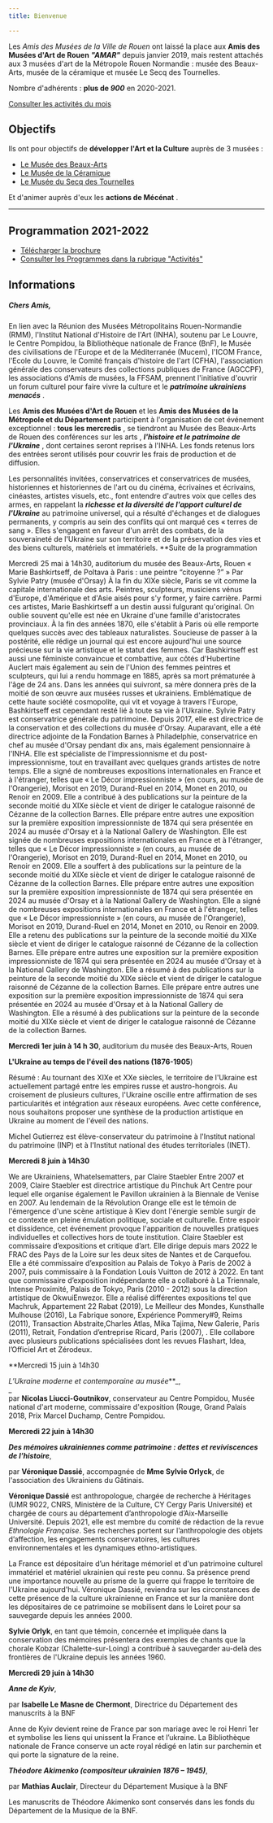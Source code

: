 ```yaml
---
title: Bienvenue

---
```

Les _Amis des Musées de la Ville de Rouen_ ont laissé la place aux **Amis des Musées d'Art de Rouen**           **_"AMAR"_** depuis janvier 2019, mais restent attachés aux 3 musées d'art de la Métropole Rouen Normandie : musée des Beaux-Arts, musée de la céramique et musée Le Secq des Tournelles.

Nombre d'adhérents : **plus de _900_** en 2020-2021.

[Consulter les activités du mois](/pages/activites-du-mois.html)

## Objectifs

Ils ont pour objectifs de **développer l'Art et la Culture** auprès de 3 musées :

* [Le Musée des Beaux-Arts](http://mbarouen.fr/fr)
* [Le Musée de la Céramique](http://museedelaceramique.fr/fr)
* [Le Musée du Secq des Tournelles](http://museelesecqdestournelles.fr/fr)

Et d'animer auprès d'eux les **actions de Mécénat** .

***

## Programmation 2021-2022

* [Télécharger la brochure](/fichiers/brochure-amar-2021-2022.pdf)
* [Consulter les Programmes dans la rubrique "Activités"](/pages/activites.html)

## **Informations**

##### Chers Amis,

En lien avec la Réunion des Musées Métropolitains Rouen-Normandie (RMM), l'Institut National d'Histoire de l'Art (INHA), soutenu par Le Louvre, le Centre Pompidou, la Bibliothèque nationale de France (BnF), le Musée des civilisations de l'Europe et de la Méditerranée (Mucem), l'ICOM France, l'Ecole du Louvre, le Comité français d'histoire de l'art (CFHA), l'association générale des conservateurs des collections publiques de France (AGCCPF), les associations d'Amis de musées, la FFSAM, prennent l'initiative d'ouvrir un forum culturel pour faire vivre la culture et le **_patrimoine ukrainiens menacés_** .

Les **Amis des Musées d'Art de Rouen** et les **Amis des Musées de la Métropole et du Département** participent à l'organisation de cet événement exceptionnel : **tous les mercredis** , se tiendront au Musée des Beaux-Arts de Rouen des conférences sur les arts , **_l'histoire et le patrimoine de l'Ukraine_** , dont certaines seront reprises à l'INHA. Les fonds retenus lors des entrées seront utilisés pour couvrir les frais de production et de diffusion.

Les personnalités invitées, conservatrices et conservatrices de musées, historiennes et historiennes de l'art ou du cinéma, écrivaines et écrivains, cinéastes, artistes visuels, etc., font entendre d'autres voix que celles des armes, en rappelant la **_richesse et la diversité de l'apport culturel de l'Ukraine_** au patrimoine universel, qui a résulté d'échanges et de dialogues permanents, y compris au sein des conflits qui ont marqué ces « terres de sang ». Elles s'engagent en faveur d'un arrêt des combats, de la souveraineté de l'Ukraine sur son territoire et de la préservation des vies et des biens culturels, matériels et immatériels. **Suite de la programmation

Mercredi 25 mai à 14h30, auditorium du musée des Beaux-Arts, Rouen « Marie Bashkirtseff, de Poltava à Paris : une peintre “citoyenne ?” » Par Sylvie Patry (musée d'Orsay) À la fin du XIXe siècle, Paris se vit comme la capitale internationale des arts. Peintres, sculpteurs, musiciens vénus d'Europe, d'Amérique et d'Asie aisés pour s'y former, y faire carrière. Parmi ces artistes, Marie Bashkirtseff a un destin aussi fulgurant qu'original. On oublie souvent qu'elle est née en Ukraine d'une famille d'aristocrates provinciaux. À la fin des années 1870, elle s'établit à Paris où elle remporte quelques succès avec des tableaux naturalistes. Soucieuse de passer à la postérité, elle rédige un journal qui est encore aujourd'hui une source précieuse sur la vie artistique et le statut des femmes. Car Bashkirtseff est aussi une féministe convaincue et combattive, aux côtés d'Hubertine Auclert mais également au sein de l'Union des femmes peintres et sculpteurs, qui lui a rendu hommage en 1885, après sa mort prématurée à l'âge de 24 ans. Dans les années qui suivront, sa mère donnera près de la moitié de son œuvre aux musées russes et ukrainiens. Emblématique de cette haute société cosmopolite, qui vit et voyage à travers l'Europe, Bashkirtseff est cependant resté lié à toute sa vie à l'Ukraine. Sylvie Patry est conservatrice générale du patrimoine. Depuis 2017, elle est directrice de la conservation et des collections du musée d'Orsay. Auparavant, elle a été directrice adjointe de la Fondation Barnes à Philadelphie, conservatrice en chef au musée d'Orsay pendant dix ans, mais également pensionnaire à l'INHA. Elle est spécialiste de l'impressionnisme et du post-impressionnisme, tout en travaillant avec quelques grands artistes de notre temps. Elle a signé de nombreuses expositions internationales en France et à l'étranger, telles que « Le Décor impressionniste » (en cours, au musée de l'Orangerie), Morisot en 2019, Durand-Ruel en 2014, Monet en 2010, ou Renoir en 2009. Elle a contribué à des publications sur la peinture de la seconde moitié du XIXe siècle et vient de diriger le catalogue raisonné de Cézanne de la collection Barnes. Elle prépare entre autres une exposition sur la première exposition impressionniste de 1874 qui sera présentée en 2024 au musée d'Orsay et à la National Gallery de Washington. Elle est signée de nombreuses expositions internationales en France et à l'étranger, telles que « Le Décor impressionniste » (en cours, au musée de l'Orangerie), Morisot en 2019, Durand-Ruel en 2014, Monet en 2010, ou Renoir en 2009. Elle a souffert à des publications sur la peinture de la seconde moitié du XIXe siècle et vient de diriger le catalogue raisonné de Cézanne de la collection Barnes. Elle prépare entre autres une exposition sur la première exposition impressionniste de 1874 qui sera présentée en 2024 au musée d'Orsay et à la National Gallery de Washington. Elle a signé de nombreuses expositions internationales en France et à l'étranger, telles que « Le Décor impressionniste » (en cours, au musée de l'Orangerie), Morisot en 2019, Durand-Ruel en 2014, Monet en 2010, ou Renoir en 2009. Elle a retenu des publications sur la peinture de la seconde moitié du XIXe siècle et vient de diriger le catalogue raisonné de Cézanne de la collection Barnes. Elle prépare entre autres une exposition sur la première exposition impressionniste de 1874 qui sera présentée en 2024 au musée d'Orsay et à la National Gallery de Washington. Elle a résumé à des publications sur la peinture de la seconde moitié du XIXe siècle et vient de diriger le catalogue raisonné de Cézanne de la collection Barnes. Elle prépare entre autres une exposition sur la première exposition impressionniste de 1874 qui sera présentée en 2024 au musée d'Orsay et à la National Gallery de Washington. Elle a résumé à des publications sur la peinture de la seconde moitié du XIXe siècle et vient de diriger le catalogue raisonné de Cézanne de la collection Barnes.

**Mercredi 1er juin à 14 h 30**, auditorium du musée des Beaux-Arts, Rouen

**L'Ukraine au temps de l'éveil des nations (1876-1905**)

Résumé : Au tournant des XIXe et XXe siècles, le territoire de l'Ukraine est actuellement partagé entre les empires russe et austro-hongrois. Au croisement de plusieurs cultures, l'Ukraine oscille entre affirmation de ses particularités et intégration aux réseaux européens. Avec cette conférence, nous souhaitons proposer une synthèse de la production artistique en Ukraine au moment de l'éveil des nations.

Michel Gutierrez est élève-conservateur du patrimoine à l'Institut national du patrimoine (INP) et à l'Institut national des études territoriales (INET).

**Mercredi 8 juin à 14h30**

We are Ukrainiens, Whatelsematters, par Claire Staebler Entre 2007 et 2009, Claire Staebler est directrice artistique du Pinchuk Art Centre pour lequel elle organise également le Pavillon ukrainien à la Biennale de Venise en 2007. Au lendemain de la Révolution Orange elle est le témoin de l'émergence d'une scène artistique à Kiev dont l'énergie semble surgir de ce contexte en pleine émulation politique, sociale et culturelle. Entre espoir et dissidence, cet événement provoque l'apparition de nouvelles pratiques individuelles et collectives hors de toute institution. Claire Staebler est commissaire d’expositions et critique d’art. Elle dirige depuis mars 2022 le FRAC des Pays de la Loire sur les deux sites de Nantes et de Carquefou. Elle a été commissaire d’exposition au Palais de Tokyo à Paris de 2002 à 2007, puis commissaire à la Fondation Louis Vuitton de 2012 à 2022. En tant que commissaire d’exposition indépendante elle a collaboré à La Triennale, Intense Proximité, Palais de Tokyo, Paris (2010 - 2012) sous la direction artistique de OkwuiEnwezor. Elle a réalisé différentes expositions tel que Machruk, Appartement 22 Rabat (2019), Le Meilleur des Mondes, Kunsthalle Mulhouse (2016), La Fabrique sonore, Expérience Pommery#9, Reims (2011), Transaction Abstraite,Charles Atlas, Mika Tajima, New Galerie, Paris (2011), Retrait, Fondation d’entreprise Ricard, Paris (2007), . Elle collabore avec plusieurs publications spécialisées dont les revues Flashart, Idea, l’Officiel Art et Zérodeux.

**Mercredi 15 juin à 14h30  
  
 _L’Ukraine moderne et contemporaine au musée_**_,  
_  
par **Nicolas Liucci-Goutnikov**, conservateur au Centre Pompidou, Musée national d'art moderne, commissaire d'exposition (Rouge, Grand Palais 2018, Prix Marcel Duchamp, Centre Pompidou.

**Mercredi 22 juin à 14h30**  
  
**_Des mémoires ukrainiennes comme patrimoine : dettes et reviviscences de l’histoire_**,  
  
par **Véronique Dassié**, accompagnée de **Mme Sylvie Orlyck**, de l'association des Ukrainiens du Gâtinais.  
  
**Véronique Dassié** est anthropologue, chargée de recherche à Héritages (UMR 9022, CNRS, Ministère de la Culture, CY Cergy Paris Université) et chargée de cours au département d’anthropologie d’Aix-Marseille Université. Depuis 2021, elle est membre du comité de rédaction de la revue _Ethnologie Française_. Ses recherches portent sur l’anthropologie des objets d’affection, les engagements conservatoires, les cultures environnementales et les dynamiques ethno-artistiques.  
  
La France est dépositaire d’un héritage mémoriel et d'un patrimoine culturel immatériel et matériel ukrainien qui reste peu connu. Sa présence prend une importance nouvelle au prisme de la guerre qui frappe le territoire de l'Ukraine aujourd'hui. Véronique Dassié, reviendra sur les circonstances de cette présence de la culture ukrainienne en France et sur la manière dont les dépositaires de ce patrimoine se mobilisent dans le Loiret pour sa sauvegarde depuis les années 2000.  
   
**Sylvie Orlyk**, en tant que témoin, concernée et impliquée dans la conservation des mémoires présentera des exemples de chants que la chorale Kobzar (Chalette-sur-Loing) a contribué à sauvegarder au-delà des frontières de l'Ukraine depuis les années 1960.  
  
**Mercredi 29 juin à 14h30**  
  
**_Anne de Kyiv_**,  
  
par **Isabelle Le Masne de Chermont**, Directrice du Département des manuscrits à la BNF  
  
Anne de Kyiv devient reine de France par son mariage avec le roi Henri 1er et symbolise les liens qui unissent la France et l’ukraine. La Bibliothèque nationale de France conserve un acte royal rédigé en latin sur parchemin et qui porte la signature de la reine.  
  
**_Théodore Akimenko (compositeur ukrainien 1876 – 1945)_**,   
  
par **Mathias Auclair**, Directeur du Département Musique à la BNF   
  
Les manuscrits de Théodore Akimenko sont conservés dans les fonds du Département de la Musique de la BNF.